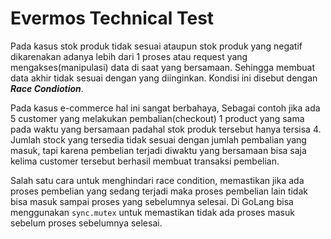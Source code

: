 # Evermos Technical Test

Pada kasus stok produk tidak sesuai ataupun stok produk yang negatif dikarenakan adanya lebih dari 1 proses atau request yang mengakses(manipulasi) data di saat yang bersamaan.
Sehingga membuat data akhir tidak sesuai dengan yang diinginkan. Kondisi ini disebut dengan _**Race Condiotion**_.

Pada kasus e-commerce hal ini sangat berbahaya, Sebagai contoh jika ada 5 customer yang melakukan pembalian(checkout) 1 product yang sama pada waktu yang bersamaan padahal stok produk tersebut hanya tersisa 4.
Jumlah stock yang tersedia tidak sesuai dengan jumlah pembalian yang masuk, tapi karena pembelian terjadi diwaktu yang bersamaan bisa saja kelima customer tersebut berhasil membuat transaksi pembelian.

Salah satu cara untuk menghindari race condition, memastikan jika ada proses pembelian yang sedang terjadi maka proses pembelian lain tidak bisa masuk sampai proses yang sebelumnya selesai.
Di GoLang bisa menggunakan ```sync.mutex``` untuk memastikan tidak ada proses masuk sebelum proses sebelumnya selesai.